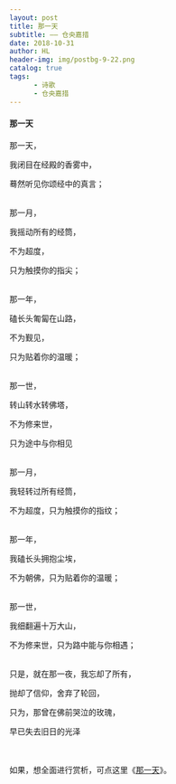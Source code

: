 ```yaml
---
layout: post
title: 那一天
subtitle: —— 仓央嘉措
date: 2018-10-31
author: HL
header-img: img/postbg-9-22.png
catalog: true
tags:
      - 诗歌
      - 仓央嘉措
---
```


<h4>那一天</h4>

那一天，

我闭目在经殿的香雾中，

蓦然听见你颂经中的真言；

<br>
那一月，

我摇动所有的经筒，

不为超度，

只为触摸你的指尖；

<br>
那一年，

磕长头匍匐在山路，

不为觐见，

只为贴着你的温暖；

<br>
那一世，

转山转水转佛塔，

不为修来世，

只为途中与你相见

<br>
那一月，

我轻转过所有经筒，

不为超度，只为触摸你的指纹；

<br>
那一年，

我磕长头拥抱尘埃，

不为朝佛，只为贴着你的温暖；

<br>
那一世，

我细翻遍十万大山，

不为修来世，只为路中能与你相遇；

<br>
只是，就在那一夜，我忘却了所有，

抛却了信仰，舍弃了轮回，

只为，那曾在佛前哭泣的玫瑰，

早已失去旧日的光泽
<br>

<br>
<br>
如果，想全面进行赏析，可点这里《<a href="https://zhidao.baidu.com/question/317346144.html" target="_blank">那一天</a>》。
